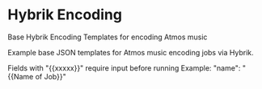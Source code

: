 # Hybrik Encoding

Base Hybrik Encoding Templates for encoding Atmos music

Example base JSON templates for Atmos music encoding jobs via Hybrik.

Fields with "{{xxxxx}}" require input before running Example: "name": "{{Name of Job}}" 



                    
